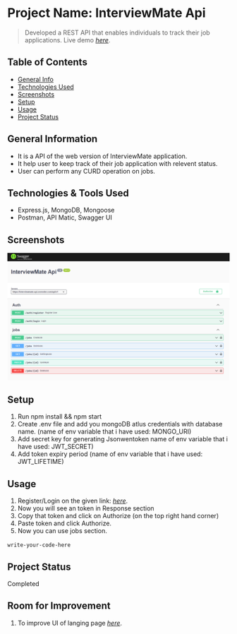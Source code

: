 
# Project Name: InterviewMate Api
> Developed a REST API that enables individuals to track their job applications.
> Live demo [_here_](https://interviewmate-api.onrender.com/api-docs/). <!-- If you have the project hosted somewhere, include the link here. -->

## Table of Contents
* [General Info](#general-information)
* [Technologies Used](#technologies-used)
* [Screenshots](#screenshots)
* [Setup](#setup)
* [Usage](#usage)
* [Project Status](#project-status)
<!-- * [License](#license) -->


## General Information
- It is a API of the web version of InterviewMate application.
- It help user to keep track of their job application with relevent status. 
- User can perform any CURD operation on jobs.
<!-- You don't have to answer all the questions - just the ones relevant to your project. -->


## Technologies & Tools Used
- Express.js, MongoDB, Mongoose
- Postman, API Matic, Swagger UI


## Screenshots
![Example screenshot](./screenShot.png)
<!-- If you have screenshots you'd like to share, include them here. -->


## Setup
1) Run npm install && npm start
2) Create .env file and add you mongoDB atlus credentials with database name. (name of env variable that i have used: MONGO_URI)
3) Add secret key for generating Jsonwentoken name of env variable that i have used: JWT_SECRET)
4) Add token expiry period (name of env variable that i have used: JWT_LIFETIME)


## Usage
1) Register/Login on the given link: [_here_](https://interviewmate-api.onrender.com/api-docs/).
2) Now you will see an token in Response section
3) Copy that token and click on Authorize (on the top right hand corner)
4) Paste token and click Authorize.
5) Now you can use jobs section.

`write-your-code-here`

## Project Status
Completed


## Room for Improvement
1) To improve UI of langing page  [_here_](https://interviewmate-api.onrender.com).



